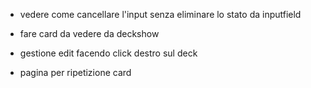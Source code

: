 * vedere come cancellare l'input senza eliminare lo stato da inputfield

* fare card da vedere da deckshow

* gestione edit facendo click destro sul deck

* pagina per ripetizione card 
